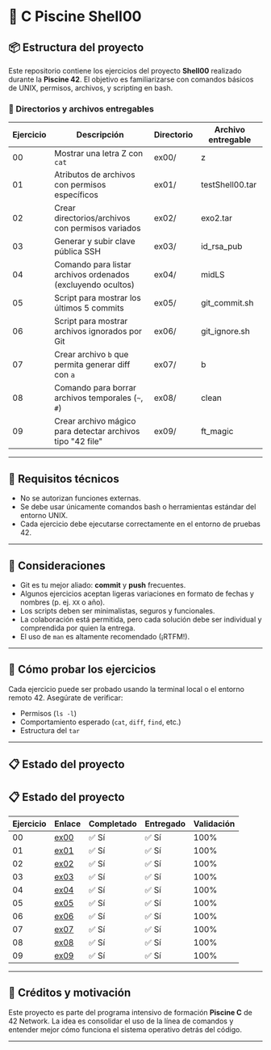 # 🐚 C Piscine Shell00

## 📦 Estructura del proyecto

Este repositorio contiene los ejercicios del proyecto **Shell00** realizado durante la **Piscine 42**. El objetivo es familiarizarse con comandos básicos de UNIX, permisos, archivos, y scripting en bash.

### 📁 Directorios y archivos entregables

| Ejercicio | Descripción | Directorio | Archivo entregable |
|-----------|-------------|------------|---------------------|
| 00 | Mostrar una letra Z con `cat` | ex00/ | z |
| 01 | Atributos de archivos con permisos específicos | ex01/ | testShell00.tar |
| 02 | Crear directorios/archivos con permisos variados | ex02/ | exo2.tar |
| 03 | Generar y subir clave pública SSH | ex03/ | id_rsa_pub |
| 04 | Comando para listar archivos ordenados (excluyendo ocultos) | ex04/ | midLS |
| 05 | Script para mostrar los últimos 5 commits | ex05/ | git_commit.sh |
| 06 | Script para mostrar archivos ignorados por Git | ex06/ | git_ignore.sh |
| 07 | Crear archivo `b` que permita generar diff con `a` | ex07/ | b |
| 08 | Comando para borrar archivos temporales (`~`, `#`) | ex08/ | clean |
| 09 | Crear archivo mágico para detectar archivos tipo "42 file" | ex09/ | ft_magic |

---

## 🔧 Requisitos técnicos

- No se autorizan funciones externas.
- Se debe usar únicamente comandos bash o herramientas estándar del entorno UNIX.
- Cada ejercicio debe ejecutarse correctamente en el entorno de pruebas 42.

---

## 🧠 Consideraciones

- Git es tu mejor aliado: **commit** y **push** frecuentes.
- Algunos ejercicios aceptan ligeras variaciones en formato de fechas y nombres (p. ej. `XX` o año).
- Los scripts deben ser minimalistas, seguros y funcionales.
- La colaboración está permitida, pero cada solución debe ser individual y comprendida por quien la entrega.
- El uso de `man` es altamente recomendado (¡RTFM!).

---

## 🚀 Cómo probar los ejercicios

Cada ejercicio puede ser probado usando la terminal local o el entorno remoto 42. Asegúrate de verificar:

- Permisos (`ls -l`)
- Comportamiento esperado (`cat`, `diff`, `find`, etc.)
- Estructura del `tar`

---
## 📋 Estado del proyecto

## 📋 Estado del proyecto

| Ejercicio | Enlace                                                                                       | Completado | Entregado | Validación |
|-----------|----------------------------------------------------------------------------------------------|------------|-----------|------------|
| 00        | [ex00](https://github.com/Itzskade/Piscina42/tree/main/Shell00/ex00)                         | ✅ Sí      | ✅ Sí     | 100%       |
| 01        | [ex01](https://github.com/Itzskade/Piscina42/tree/main/Shell00/ex01)                         | ✅ Sí      | ✅ Sí     | 100%       |
| 02        | [ex02](https://github.com/Itzskade/Piscina42/tree/main/Shell00/ex02)                         | ✅ Sí      | ✅ Sí     | 100%       |
| 03        | [ex03](https://github.com/Itzskade/Piscina42/tree/main/Shell00/ex03)                         | ✅ Sí      | ✅ Sí     | 100%       |
| 04        | [ex04](https://github.com/Itzskade/Piscina42/tree/main/Shell00/ex04)                         | ✅ Sí      | ✅ Sí     | 100%       |
| 05        | [ex05](https://github.com/Itzskade/Piscina42/tree/main/Shell00/ex05)                         | ✅ Sí      | ✅ Sí     | 100%       |
| 06        | [ex06](https://github.com/Itzskade/Piscina42/tree/main/Shell00/ex06)                         | ✅ Sí      | ✅ Sí     | 100%       |
| 07        | [ex07](https://github.com/Itzskade/Piscina42/tree/main/Shell00/ex07)                         | ✅ Sí      | ✅ Sí     | 100%       |
| 08        | [ex08](https://github.com/Itzskade/Piscina42/tree/main/Shell00/ex08)                         | ✅ Sí      | ✅ Sí     | 100%       |
| 09        | [ex09](https://github.com/Itzskade/Piscina42/tree/main/Shell00/ex09)                         | ✅ Sí      | ✅ Sí     | 100%       |

---

## 🎉 Créditos y motivación

Este proyecto es parte del programa intensivo de formación **Piscine C** de 42 Network. La idea es consolidar el uso de la línea de comandos y entender mejor cómo funciona el sistema operativo detrás del código.

---
